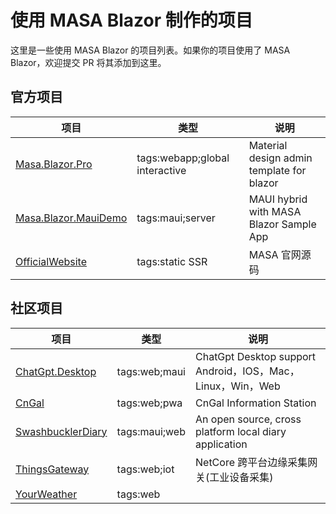 ﻿# 使用 MASA Blazor 制作的项目

这里是一些使用 MASA Blazor 的项目列表。如果你的项目使用了 MASA Blazor，欢迎提交 PR 将其添加到这里。

## 官方项目

| 项目                                                                        | 类型                             | 说明                                        |
|---------------------------------------------------------------------------|--------------------------------|-------------------------------------------|
| [Masa.Blazor.Pro](https://github.com/masastack/MASA.Blazor.Pro)           | tags:webapp;global interactive | Material design admin template for blazor |
| [Masa.Blazor.MauiDemo](https://github.com/masastack/Masa.Blazor.MauiDemo) | tags:maui;server               | MAUI hybrid with MASA Blazor Sample App   |
| [OfficialWebsite](https://github.com/masastack/OfficialWebsite)           | tags:static SSR         | MASA 官网源码                                 |

## 社区项目

<app-alert type="warning" content="不对项目代码质量和功能做任何保证，仅供参考。"></app-alert>

| 项目                                                                | 类型            | 说明                                                     |
|-------------------------------------------------------------------|---------------|--------------------------------------------------------|
| [ChatGpt.Desktop](https://github.com/239573049/ChatGpt.Desktop)   | tags:web;maui | ChatGpt Desktop support Android，IOS，Mac，Linux，Win，Web  |
| [CnGal](https://github.com/CnGal/CnGalWebSite)                    | tags:web;pwa  | CnGal Information Station                              |
| [SwashbucklerDiary](https://github.com/Yu-Core/SwashbucklerDiary) | tags:maui;web | An open source, cross platform local diary application |
| [ThingsGateway](https://github.com/kimdiego2098/ThingsGateway)    | tags:web;iot  | NetCore 跨平台边缘采集网关(工业设备采集)                              |
| [YourWeather](https://github.com/Yu-Core/YourWeather)             | tags:web      |                                                        |
